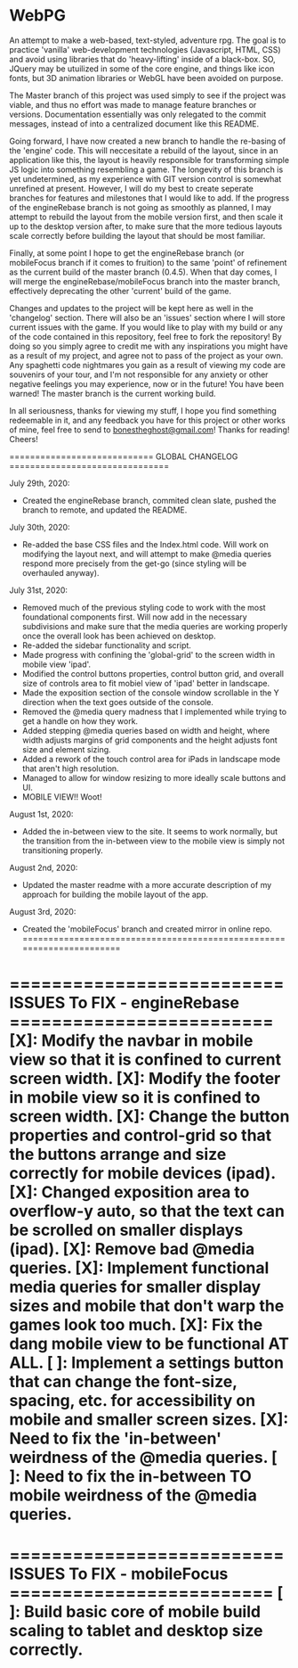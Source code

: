 # WebPG
An attempt to make a web-based, text-styled, adventure rpg. The goal is to practice 'vanilla' web-development technologies (Javascript, HTML, CSS) and avoid using libraries that do 'heavy-lifting' inside of a black-box. SO, JQuery may be utuilized in some of the core engine, and things like icon fonts, but 3D animation libraries or WebGL have been avoided on purpose.

The Master branch of this project was used simply to see if the project was viable, and thus no effort was made to manage feature branches or versions. Documentation essentially was only relegated to the commit messages, instead of into a centralized document like this README.

Going forward, I have now created a new branch to handle the re-basing of the 'engine' code. This will neccesitate a rebuild of the layout, since in an application like this, the layout is heavily responsible for transforming simple JS logic into something resembling a game. The longevity of this branch is yet undetermined, as my experience with GIT version control is somewhat unrefined at present. However, I will do my best to create seperate branches for features and milestones that I would like to add. If the progress of the engineRebase branch is not going as smoothly as planned, I may attempt to rebuild the layout from the mobile version first, and then scale it up to the desktop version after, to make sure that the more tedious layouts scale correctly before building the layout that should be most familiar.

Finally, at some point I hope to get the engineRebase branch (or mobileFocus branch if it comes to fruition) to the same 'point' of refinement as the current build of the master branch (0.4.5). When that day comes, I will merge the engineRebase/mobileFocus branch into the master branch, effectively deprecating the other 'current' build of the game. 

Changes and updates to the project will be kept here as well in the 'changelog' section. There will also be an 'issues' section where I will store current issues with the game. If you would like to play with my build or any of the code contained in this repository, feel free to fork the repository! By doing so you simply agree to credit me with any inspirations you might have as a result of my project, and agree not to pass of the project as your own. Any spaghetti code nightmares you gain as a result of viewing my code are souvenirs of your tour, and I'm not responsible for any anxiety or other negative feelings you may experience, now or in the future! You have been warned! The master branch is the current working build.

In all seriousness, thanks for viewing my stuff, I hope you find something redeemable in it, and any feedback you have for this project or other works of mine, feel free to send to bonestheghost@gmail.com! Thanks for reading! Cheers!

============================ GLOBAL CHANGELOG ===============================

July 29th, 2020:
- Created the engineRebase branch, commited clean slate, pushed the branch to remote, and updated the README.

July 30th, 2020:
- Re-added the base CSS files and the Index.html code. Will work on modifying the layout next, and will attempt to make @media queries respond more precisely from the get-go (since styling will be overhauled anyway).

July 31st, 2020:
- Removed much of the previous styling code to work with the most foundational components first. Will now add in the necessary subdivisions and make sure that the media queries are working properly once the overall look has been achieved on desktop.
- Re-added the sidebar functionality and script.
- Made progress with confining the 'global-grid' to the screen width in mobile view 'ipad'.
- Modified the control buttons properties, control button grid, and overall size of controls area to fit mobiel view of 'ipad' better in landscape.
- Made the exposition section of the console window scrollable in the Y direction when the text goes outside of the console.
- Removed the @media query madness that I implemented while trying to get a handle on how they work.
- Added stepping @media queries based on width and height, where width adjusts margins of grid components and the height adjusts font size and element sizing.
- Added a rework of the touch control area for iPads in landscape mode that aren't high resolution.
- Managed to allow for window resizing to more ideally scale buttons and UI.
- MOBILE VIEW!! Woot!

August 1st, 2020:
- Added the in-between view to the site. It seems to work normally, but the transition from the in-between view to the mobile view is simply not transitioning properly.

August 2nd, 2020:
- Updated the master readme with a more accurate description of my approach for building the mobile layout of the app.

August 3rd, 2020:
- Created the 'mobileFocus' branch and created mirror in online repo.
======================================================================



========================== ISSUES To FIX - engineRebase =========================
[X]: Modify the navbar in mobile view so that it is confined to current screen width.
[X]: Modify the footer in mobile view so it is confined to screen width.
[X]: Change the button properties and control-grid so that the buttons arrange and size correctly for mobile devices (ipad).
[X]: Changed exposition area to overflow-y auto, so that the text can be scrolled on smaller displays (ipad).
[X]: Remove bad @media queries.
[X]: Implement functional media queries for smaller display sizes and mobile that don't warp the games look too much.
[X]: Fix the dang mobile view to be functional AT ALL.
[ ]: Implement a settings button that can change the font-size, spacing, etc. for accessibility on mobile and smaller screen sizes.
[X]: Need to fix the 'in-between' weirdness of the @media queries.
[ ]: Need to fix the in-between TO mobile weirdness of the @media queries.
==================================================================================



========================== ISSUES To FIX - mobileFocus =========================
[ ]: Build basic core of mobile build scaling to tablet and desktop size correctly.
==================================================================================
